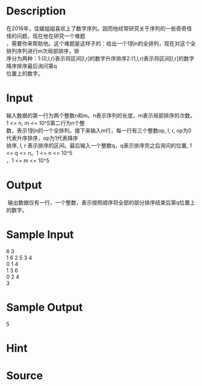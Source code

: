 
# Description

<div class="content"><div>在2016年，佳媛姐姐喜欢上了数字序列。因而他经常研究关于序列的一些奇奇怪怪的问题，现在他在研究一个难题</div>
<div>，需要你来帮助他。这个难题是这样子的：给出一个1到n的全排列，现在对这个全排列序列进行m次局部排序，排</div>
<div>序分为两种：1:(0,l,r)表示将区间[l,r]的数字升序排序2:(1,l,r)表示将区间[l,r]的数字降序排序最后询问第q</div>
<div>位置上的数字。</div></div>

# Input

<div class="content"><div>输入数据的第一行为两个整数n和m。n表示序列的长度，m表示局部排序的次数。1 &lt;= n, m &lt;= 10^5第二行为n个整</div>
<div>数，表示1到n的一个全排列。接下来输入m行，每一行有三个整数op, l, r, op为0代表升序排序，op为1代表降序</div>
<div>排序, l, r 表示排序的区间。最后输入一个整数q，q表示排序完之后询问的位置, 1 &lt;= q &lt;= n。1 &lt;= n &lt;= 10^5</div>
<div>，1 &lt;= m &lt;= 10^5</div>
<div></div></div>

# Output

<div class="content"><p> 输出数据仅有一行，一个整数，表示按照顺序将全部的部分排序结束后第q位置上的数字。</p></div>

# Sample Input

<div class="content"><span class="sampledata">6 3<br/>
1 6 2 5 3 4<br/>
0 1 4<br/>
1 3 6<br/>
0 2 4<br/>
3</span></div>

# Sample Output

<div class="content"><span class="sampledata">5</span></div>

# Hint

<div class="content"><p></p></div>

# Source

<div class="content"><p><a href="problemset.php?search="></a></p></div>

